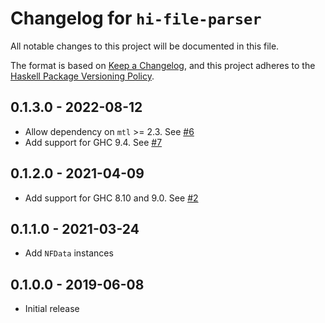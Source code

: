 # Changelog for `hi-file-parser`

All notable changes to this project will be documented in this file.

The format is based on [Keep a Changelog](https://keepachangelog.com/en/1.0.0/),
and this project adheres to the
[Haskell Package Versioning Policy](https://pvp.haskell.org/).

## 0.1.3.0 - 2022-08-12

* Allow dependency on `mtl` >= 2.3. See
  [#6](https://github.com/commercialhaskell/hi-file-parser/pull/6)
* Add support for GHC 9.4. See
  [#7](https://github.com/commercialhaskell/hi-file-parser/pull/7)

## 0.1.2.0 - 2021-04-09

* Add support for GHC 8.10 and 9.0. See
  [#2](https://github.com/commercialhaskell/hi-file-parser/pull/2)

## 0.1.1.0 - 2021-03-24

* Add `NFData` instances

## 0.1.0.0 - 2019-06-08

* Initial release
